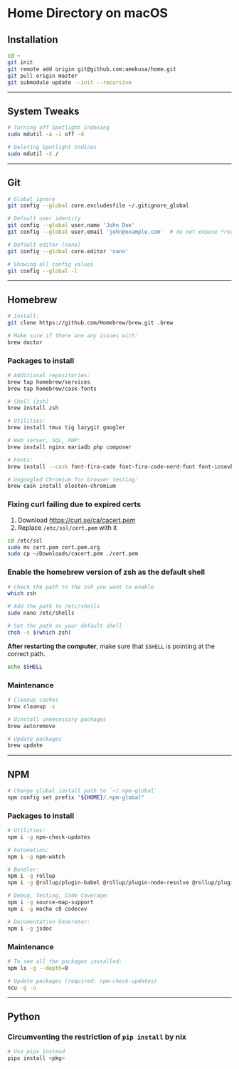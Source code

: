 # Home Directory on macOS

## Installation
```sh
cd ~
git init
git remote add origin git@github.com:amekusa/home.git
git pull origin master
git submodule update --init --recursive
```

---

## System Tweaks
```sh
# Turning off Spotlight indexing
sudo mdutil -a -i off -d

# Deleting Spotlight indices
sudo mdutil -X /
```

---

## Git
```sh
# Global ignore
git config --global core.excludesfile ~/.gitignore_global

# Default user identity
git config --global user.name 'John Doe'
git config --global user.email 'john@example.com'  # do not expose *real email address

# Default editor (nano)
git config --global core.editor 'nano'

# Showing all config values
git config --global -l
```

---

## Homebrew
```sh
# Install:
git clone https://github.com/Homebrew/brew.git .brew

# Make sure if there are any issues with:
brew doctor
```

### Packages to install
```sh
# Additional repositories:
brew tap homebrew/services
brew tap homebrew/cask-fonts

# Shell (zsh)
brew install zsh

# Utilities:
brew install tmux tig lazygit googler

# Web server, SQL, PHP:
brew install nginx mariadb php composer

# Fonts:
brew install --cask font-fira-code font-fira-code-nerd-font font-iosevka

# Ungoogled Chromium for browser testing:
brew cask install eloston-chromium
```

### Fixing curl failing due to expired certs
1. Download https://curl.se/ca/cacert.pem
2. Replace `/etc/ssl/cert.pem` with it
```sh
cd /etc/ssl
sudo mv cert.pem cert.pem.org
sudo cp ~/Downloads/cacert.pem ./cert.pem
```

### Enable the homebrew version of zsh as the default shell
```sh
# Check the path to the zsh you want to enable
which zsh

# Add the path to /etc/shells
sudo nano /etc/shells

# Set the path as your default shell
chsh -s $(which zsh)
```

**After restarting the computer**, make sure that `$SHELL` is pointing at the correct path.

```sh
echo $SHELL
```

### Maintenance
```sh
# Cleanup caches
brew cleanup -s

# Uinstall unnecessary packages
brew autoremove

# Update packages
brew update
```

---

## NPM
```sh
# Change global install path to `~/.npm-global`
npm config set prefix "${HOME}/.npm-global"
```

### Packages to install
```sh
# Utilities:
npm i -g npm-check-updates

# Automation:
npm i -g npm-watch

# Bundler:
npm i -g rollup
npm i -g @rollup/plugin-babel @rollup/plugin-node-resolve @rollup/plugin-commonjs

# Debug, Testing, Code Coverage:
npm i -g source-map-support
npm i -g mocha c8 codecov

# Documentation Generator:
npm i -g jsdoc
```

### Maintenance
```sh
# To see all the packages installed:
npm ls -g --depth=0

# Update packages (required: npm-check-updates)
ncu -g -u
```

---

## Python

### Circumventing the restriction of `pip install` by nix
```sh
# Use pipx instead
pipx install <pkg>
```


